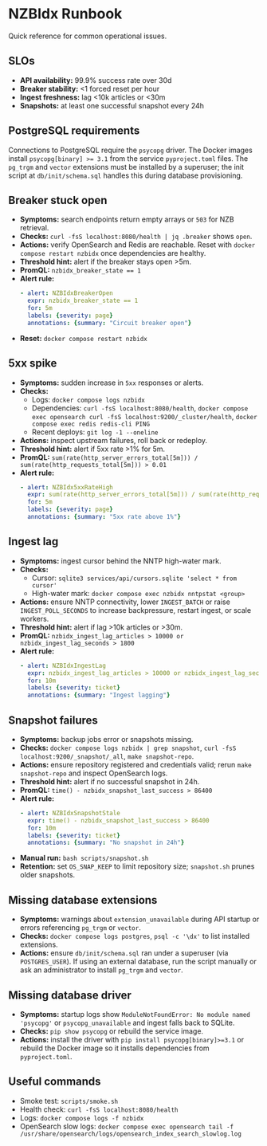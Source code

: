 # NZBIdx Runbook

Quick reference for common operational issues.

## SLOs
- **API availability:** 99.9% success rate over 30d
- **Breaker stability:** <1 forced reset per hour
- **Ingest freshness:** lag <10k articles or <30m
- **Snapshots:** at least one successful snapshot every 24h

## PostgreSQL requirements
Connections to PostgreSQL require the `psycopg` driver. The Docker images
install `psycopg[binary] >= 3.1` from the service `pyproject.toml` files. The
`pg_trgm` and `vector` extensions must be installed by a superuser; the init
script at `db/init/schema.sql` handles this during database provisioning.

## Breaker stuck open
- **Symptoms:** search endpoints return empty arrays or `503` for NZB retrieval.
- **Checks:** `curl -fsS localhost:8080/health | jq .breaker` shows `open`.
- **Actions:** verify OpenSearch and Redis are reachable. Reset with
  `docker compose restart nzbidx` once dependencies are healthy.
- **Threshold hint:** alert if the breaker stays open >5m.
- **PromQL:** `nzbidx_breaker_state == 1`
- **Alert rule:**
  ```yaml
  - alert: NZBIdxBreakerOpen
    expr: nzbidx_breaker_state == 1
    for: 5m
    labels: {severity: page}
    annotations: {summary: "Circuit breaker open"}
  ```
- **Reset:** `docker compose restart nzbidx`

## 5xx spike
- **Symptoms:** sudden increase in `5xx` responses or alerts.
- **Checks:**
  - Logs: `docker compose logs nzbidx`
  - Dependencies: `curl -fsS localhost:8080/health`,
    `docker compose exec opensearch curl -fsS localhost:9200/_cluster/health`,
    `docker compose exec redis redis-cli PING`
  - Recent deploys: `git log -1 --oneline`
- **Actions:** inspect upstream failures, roll back or redeploy.
- **Threshold hint:** alert if 5xx rate >1% for 5m.
- **PromQL:** `sum(rate(http_server_errors_total[5m])) / sum(rate(http_requests_total[5m])) > 0.01`
- **Alert rule:**
  ```yaml
  - alert: NZBIdx5xxRateHigh
    expr: sum(rate(http_server_errors_total[5m])) / sum(rate(http_requests_total[5m])) > 0.01
    for: 5m
    labels: {severity: page}
    annotations: {summary: "5xx rate above 1%"}
  ```

## Ingest lag
- **Symptoms:** ingest cursor behind the NNTP high-water mark.
- **Checks:**
  - Cursor: `sqlite3 services/api/cursors.sqlite 'select * from cursor'`
  - High-water mark: `docker compose exec nzbidx nntpstat <group>`
- **Actions:** ensure NNTP connectivity, lower `INGEST_BATCH` or raise
  `INGEST_POLL_SECONDS` to increase backpressure, restart ingest, or scale
  workers.
- **Threshold hint:** alert if lag >10k articles or >30m.
- **PromQL:** `nzbidx_ingest_lag_articles > 10000 or nzbidx_ingest_lag_seconds > 1800`
- **Alert rule:**
  ```yaml
  - alert: NZBIdxIngestLag
    expr: nzbidx_ingest_lag_articles > 10000 or nzbidx_ingest_lag_seconds > 1800
    for: 10m
    labels: {severity: ticket}
    annotations: {summary: "Ingest lagging"}
  ```

## Snapshot failures
- **Symptoms:** backup jobs error or snapshots missing.
- **Checks:** `docker compose logs nzbidx | grep snapshot`,
  `curl -fsS localhost:9200/_snapshot/_all`, `make snapshot-repo`.
- **Actions:** ensure repository registered and credentials valid; rerun
  `make snapshot-repo` and inspect OpenSearch logs.
- **Threshold hint:** alert if no successful snapshot in 24h.
- **PromQL:** `time() - nzbidx_snapshot_last_success > 86400`
- **Alert rule:**
  ```yaml
  - alert: NZBIdxSnapshotStale
    expr: time() - nzbidx_snapshot_last_success > 86400
    for: 10m
    labels: {severity: ticket}
    annotations: {summary: "No snapshot in 24h"}
  ```
- **Manual run:** `bash scripts/snapshot.sh`
- **Retention:** set `OS_SNAP_KEEP` to limit repository size; `snapshot.sh` prunes older snapshots.

## Missing database extensions
- **Symptoms:** warnings about `extension_unavailable` during API startup or errors
  referencing `pg_trgm` or `vector`.
- **Checks:** `docker compose logs postgres`, `psql -c '\dx'` to list installed
  extensions.
- **Actions:** ensure `db/init/schema.sql` ran under a superuser (via
  `POSTGRES_USER`).  If using an external database, run the script manually or
  ask an administrator to install `pg_trgm` and `vector`.

## Missing database driver
- **Symptoms:** startup logs show `ModuleNotFoundError: No module named 'psycopg'`
  or `psycopg_unavailable` and ingest falls back to SQLite.
- **Checks:** `pip show psycopg` or rebuild the service image.
- **Actions:** install the driver with `pip install psycopg[binary]>=3.1` or
  rebuild the Docker image so it installs dependencies from `pyproject.toml`.

## Useful commands
- Smoke test: `scripts/smoke.sh`
- Health check: `curl -fsS localhost:8080/health`
- Logs: `docker compose logs -f nzbidx`
- OpenSearch slow logs:
  `docker compose exec opensearch tail -f /usr/share/opensearch/logs/opensearch_index_search_slowlog.log`
